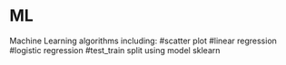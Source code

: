 # ML
Machine Learning algorithms including:
#scatter plot
#linear regression 
#logistic regression 
#test_train split using model sklearn
